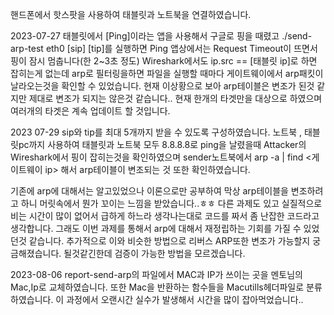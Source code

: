 핸드폰에서 핫스팟을 사용하여 태블릿과 노트북을 연결하였습니다.

2023-07-27 태블릿에서 [Ping]이라는 앱을 사용해서 구글로 핑을 때렸고 ./send-arp-test eth0 [sip] [tip]를 실행하면 Ping 앱상에서는 Request Timeout이 뜨면서 핑이 잠시 멈춥니다(한 2~3초 정도) Wireshark에서도 ip.src == [태블릿 ip]로 하면 잡히는게 없는데 arp로 필터링을하면 파일을 실행할 때마다 게이트웨이에서 arp패킷이 날라오는것을 확인할 수 있었습니다. 현재 이상황으로 보아 arp테이블은 변조가 된것 같지만 제대로 변조가 되지는 않은것 같습니다.. 현재 한개의 타겟만을 대상으로 하였으며 여러개의 타겟은 계속 업데이트 할 것입니다.


2023 07-29
sip와 tip를 최대 5개까지 받을 수 있도록 구성하였습니다.
노트북 , 태블릿pc까지 사용하여 태블릿과 노트북 모두 8.8.8.8로 ping을 날렸을때 Attacker의Wireshark에서 핑이 잡히는것을 확인하였으며 sender노트북에서 arp -a | find <게이트웨이 ip> 해서 arp테이블이 변조되는 것 또한 확인하였습니다.


기존에 arp에 대해서는 알고있었으나 이론으로만 공부하여 막상 arp테이블을 변조하려고 하니 머릿속에서 뭔가 꼬이는 느낌을 받았습니다..ㅎㅎ 다른 과제도 있고 실질적으로 비는 시간이 많이 없어서 급하게 하느라 생각나는대로 코드를 짜서 좀 난잡한 코드라고 생각합니다. 그래도 이번 과제를 통해서 arp에 대해서 재정립하는 기회를 가질 수 있었던것 같습니다.
추가적으로 이와 비슷한 방법으로 리버스 ARP또한 변조가 가능할지 궁금해졌습니다. 될것같긴한데 검증이 가능한 방법을 모르겠습니다.

2023-08-06
report-send-arp의 파일에서 MAC과 IP가 쓰이는 곳을 멘토님의 Mac,Ip로 교체하였습니다. 또한 Mac을 반환하는 함수들을 Macutills헤더파일로 분류하였습니다. 이 과정에서 오랜시간 실수가 발생해서 시간을 많이 잡아먹었습니다..
